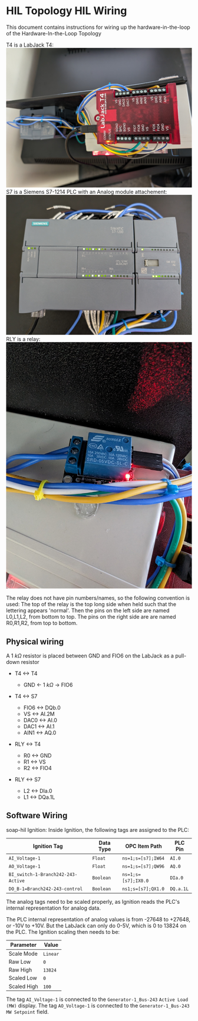 # HIL Topology HIL Wiring
This document contains instructions for wiring up the hardware-in-the-loop of the Hardware-In-the-Loop Topology 


T4 is a LabJack T4: ![](img/LabJackT4.jpg)
S7 is a Siemens S7-1214 PLC with an Analog module attachement: ![](img/PLC-1.jpg)
RLY is a relay: ![The relay RLY](img/Relay.jpg)

The relay does not have pin numbers/names, so the following convention is used: 
The top of the relay is the top long side when held such that the lettering appears 'normal'.
Then the pins on the left side are named L0,L1,L2, from bottom to top.
The pins on the right side are are named R0,R1,R2, from top to bottom.

## Physical wiring
A $1~k\Omega$ resistor is placed between GND and FIO6 on the LabJack as a pull-down resistor

* T4 <-> T4
    * GND <- $1~k\Omega$ -> FIO6

* T4 <-> S7
    * FIO6 <-> DQb.0
    * VS <-> AI.2M
    * DAC0 <-> AI.0
    * DAC1 <-> AI.1
    * AIN1 <-> AQ.0

* RLY <-> T4
    * R0 <-> GND
    * R1 <-> VS
    * R2 <-> FIO4

* RLY <-> S7
    * L2 <-> DIa.0
    * L1 <-> DQa.1L


## Software Wiring
soap-hil Ignition:
Inside Ignition, the following tags are assigned to the PLC:

| Ignition Tag                          | Data Type | OPC Item Path         | PLC Pin   |
| ------------------------------------- | --------- | --------------------- | --------- |
| `AI_Voltage-1`                        | `Float`   | `ns=1;s=[s7];IW64`    | `AI.0`    |
| `AO_Voltage-1`                        | `Float`   | `ns=1;s=[s7];QW96`    | `AQ.0`    |
| `BI_switch-1-Branch242-243-Active`    | `Boolean` | `ns=1;s=[s7];IX0.0`   | `DIa.0`   |
| `DO_B-1=Branch242-243-control`        | `Boolean` | `ns1;s=[s7];QX1.0` 	| `DQ.a.1L` |

The analog tags need to be scaled properly, as Ignition reads the PLC's internal representation for analog data.

The PLC internal representation of analog values is from -27648 to +27648, or -10V to +10V.
But the LabJack can only do 0-5V, which is 0 to 13824 on the PLC.
The Ignition scaling then needs to be:

| Parameter     |  Value    |
| ------------- | --------- |
| Scale Mode    | `Linear`  |
| Raw Low       | `0`       |
| Raw High      | `13824`   |
| Scaled Low    | `0`       |
| Scaled High   | `100`     |

The tag `AI_Voltage-1` is connected to the `Generator-1_Bus-243` `Active Load (MW)` display.
The tag `AO_Voltage-1` is connected to the `Generator-1_Bus-243` `MW Setpoint` field.
